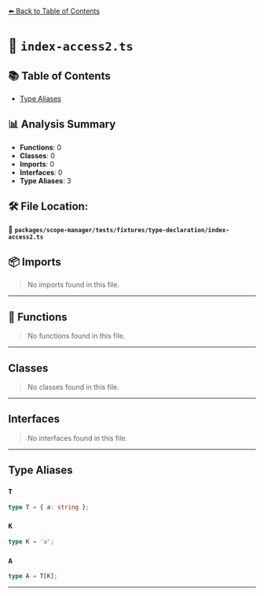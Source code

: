 [⬅️ Back to Table of Contents](../../../../../index.md)

# 📄 `index-access2.ts`

## 📚 Table of Contents

- [Type Aliases](#type-aliases)

## 📊 Analysis Summary

- **Functions**: 0
- **Classes**: 0
- **Imports**: 0
- **Interfaces**: 0
- **Type Aliases**: 3

## 🛠️ File Location:
📂 **`packages/scope-manager/tests/fixtures/type-declaration/index-access2.ts`**

## 📦 Imports

> No imports found in this file.


---

## 🔧 Functions

> No functions found in this file.


---

## Classes

> No classes found in this file.


---

## Interfaces

> No interfaces found in this file.


---

## Type Aliases

### `T`

```ts
type T = { a: string };
```

### `K`

```ts
type K = 'a';
```

### `A`

```ts
type A = T[K];
```


---